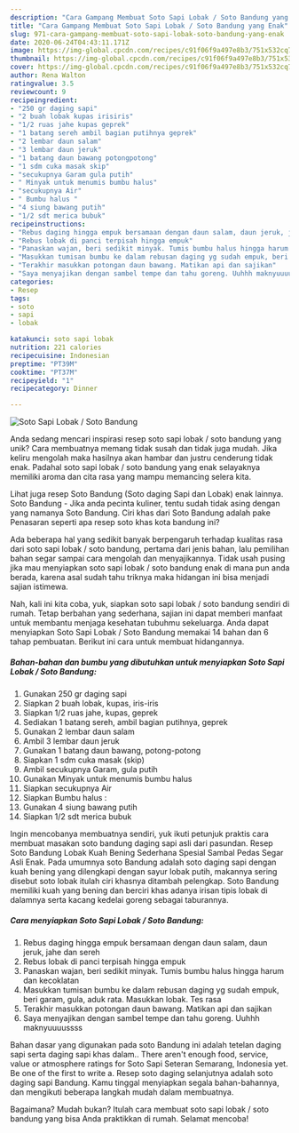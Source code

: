 ```yaml
---
description: "Cara Gampang Membuat Soto Sapi Lobak / Soto Bandung yang Enak"
title: "Cara Gampang Membuat Soto Sapi Lobak / Soto Bandung yang Enak"
slug: 971-cara-gampang-membuat-soto-sapi-lobak-soto-bandung-yang-enak
date: 2020-06-24T04:43:11.171Z
image: https://img-global.cpcdn.com/recipes/c91f06f9a497e8b3/751x532cq70/soto-sapi-lobak-soto-bandung-foto-resep-utama.jpg
thumbnail: https://img-global.cpcdn.com/recipes/c91f06f9a497e8b3/751x532cq70/soto-sapi-lobak-soto-bandung-foto-resep-utama.jpg
cover: https://img-global.cpcdn.com/recipes/c91f06f9a497e8b3/751x532cq70/soto-sapi-lobak-soto-bandung-foto-resep-utama.jpg
author: Rena Walton
ratingvalue: 3.5
reviewcount: 9
recipeingredient:
- "250 gr daging sapi"
- "2 buah lobak kupas irisiris"
- "1/2 ruas jahe kupas geprek"
- "1 batang sereh ambil bagian putihnya geprek"
- "2 lembar daun salam"
- "3 lembar daun jeruk"
- "1 batang daun bawang potongpotong"
- "1 sdm cuka masak skip"
- "secukupnya Garam gula putih"
- " Minyak untuk menumis bumbu halus"
- "secukupnya Air"
- " Bumbu halus "
- "4 siung bawang putih"
- "1/2 sdt merica bubuk"
recipeinstructions:
- "Rebus daging hingga empuk bersamaan dengan daun salam, daun jeruk, jahe dan sereh"
- "Rebus lobak di panci terpisah hingga empuk"
- "Panaskan wajan, beri sedikit minyak. Tumis bumbu halus hingga harum dan kecoklatan"
- "Masukkan tumisan bumbu ke dalam rebusan daging yg sudah empuk, beri garam, gula, aduk rata. Masukkan lobak. Tes rasa"
- "Terakhir masukkan potongan daun bawang. Matikan api dan sajikan"
- "Saya menyajikan dengan sambel tempe dan tahu goreng. Uuhhh maknyuuuussss"
categories:
- Resep
tags:
- soto
- sapi
- lobak

katakunci: soto sapi lobak 
nutrition: 221 calories
recipecuisine: Indonesian
preptime: "PT39M"
cooktime: "PT37M"
recipeyield: "1"
recipecategory: Dinner

---
```



![Soto Sapi Lobak / Soto Bandung](https://img-global.cpcdn.com/recipes/c91f06f9a497e8b3/751x532cq70/soto-sapi-lobak-soto-bandung-foto-resep-utama.jpg)

Anda sedang mencari inspirasi resep soto sapi lobak / soto bandung yang unik? Cara membuatnya memang tidak susah dan tidak juga mudah. Jika keliru mengolah maka hasilnya akan hambar dan justru cenderung tidak enak. Padahal soto sapi lobak / soto bandung yang enak selayaknya memiliki aroma dan cita rasa yang mampu memancing selera kita.

Lihat juga resep Soto Bandung (Soto daging Sapi dan Lobak) enak lainnya. Soto Bandung - Jika anda pecinta kuliner, tentu sudah tidak asing dengan yang namanya Soto Bandung. Ciri khas dari Soto Bandung adalah pake Penasaran seperti apa resep soto khas kota bandung ini?

Ada beberapa hal yang sedikit banyak berpengaruh terhadap kualitas rasa dari soto sapi lobak / soto bandung, pertama dari jenis bahan, lalu pemilihan bahan segar sampai cara mengolah dan menyajikannya. Tidak usah pusing jika mau menyiapkan soto sapi lobak / soto bandung enak di mana pun anda berada, karena asal sudah tahu triknya maka hidangan ini bisa menjadi sajian istimewa.


Nah, kali ini kita coba, yuk, siapkan soto sapi lobak / soto bandung sendiri di rumah. Tetap berbahan yang sederhana, sajian ini dapat memberi manfaat untuk membantu menjaga kesehatan tubuhmu sekeluarga. Anda dapat menyiapkan Soto Sapi Lobak / Soto Bandung memakai 14 bahan dan 6 tahap pembuatan. Berikut ini cara untuk membuat hidangannya.

<!--inarticleads1-->

##### Bahan-bahan dan bumbu yang dibutuhkan untuk menyiapkan Soto Sapi Lobak / Soto Bandung:

1. Gunakan 250 gr daging sapi
1. Siapkan 2 buah lobak, kupas, iris-iris
1. Siapkan 1/2 ruas jahe, kupas, geprek
1. Sediakan 1 batang sereh, ambil bagian putihnya, geprek
1. Gunakan 2 lembar daun salam
1. Ambil 3 lembar daun jeruk
1. Gunakan 1 batang daun bawang, potong-potong
1. Siapkan 1 sdm cuka masak (skip)
1. Ambil secukupnya Garam, gula putih
1. Gunakan  Minyak untuk menumis bumbu halus
1. Siapkan secukupnya Air
1. Siapkan  Bumbu halus :
1. Gunakan 4 siung bawang putih
1. Siapkan 1/2 sdt merica bubuk


Ingin mencobanya membuatnya sendiri, yuk ikuti petunjuk praktis cara membuat masakan soto bandung daging sapi asli dari pasundan. Resep Soto Bandung Lobak Kuah Bening Sederhana Spesial Sambal Pedas Segar Asli Enak. Pada umumnya soto Bandung adalah soto daging sapi dengan kuah bening yang dilengkapi dengan sayur lobak putih, makannya sering disebut soto lobak itulah ciri khasnya ditambah pelengkap. Soto Bandung memiliki kuah yang bening dan berciri khas adanya irisan tipis lobak di dalamnya serta kacang kedelai goreng sebagai taburannya. 

<!--inarticleads2-->

##### Cara menyiapkan Soto Sapi Lobak / Soto Bandung:

1. Rebus daging hingga empuk bersamaan dengan daun salam, daun jeruk, jahe dan sereh
1. Rebus lobak di panci terpisah hingga empuk
1. Panaskan wajan, beri sedikit minyak. Tumis bumbu halus hingga harum dan kecoklatan
1. Masukkan tumisan bumbu ke dalam rebusan daging yg sudah empuk, beri garam, gula, aduk rata. Masukkan lobak. Tes rasa
1. Terakhir masukkan potongan daun bawang. Matikan api dan sajikan
1. Saya menyajikan dengan sambel tempe dan tahu goreng. Uuhhh maknyuuuussss


Bahan dasar yang digunakan pada soto Bandung ini adalah tetelan daging sapi serta daging sapi khas dalam.. There aren&#39;t enough food, service, value or atmosphere ratings for Soto Sapi Seteran Semarang, Indonesia yet. Be one of the first to write a. Resep soto daging selanjutnya adalah soto daging sapi Bandung. Kamu tinggal menyiapkan segala bahan-bahannya, dan mengikuti beberapa langkah mudah dalam membuatnya. 

Bagaimana? Mudah bukan? Itulah cara membuat soto sapi lobak / soto bandung yang bisa Anda praktikkan di rumah. Selamat mencoba!
